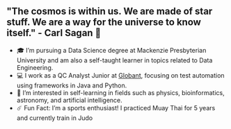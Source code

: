 ## "The cosmos is within us. We are made of star stuff. We are a way for the universe to know itself." - Carl Sagan 🔭

- 🎓 I’m pursuing a Data Science degree at Mackenzie Presbyterian University and am also a self-taught learner in topics related to Data Engineering.
- 💻 I work as a QC Analyst Junior at [Globant](https://www.globant.com/pt-br), focusing on test automation using frameworks in Java and Python.
- 👾 I’m interested in self-learning in fields such as physics, bioinformatics, astronomy, and artificial intelligence.
- ☄️ Fun Fact: I’m a sports enthusiast! I practiced Muay Thai for 5 years and currently train in Judo
